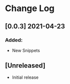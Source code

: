 # Change Log

## [0.0.3] 2021-04-23

### Added:

- New Snippets

## [Unreleased]

- Initial release
